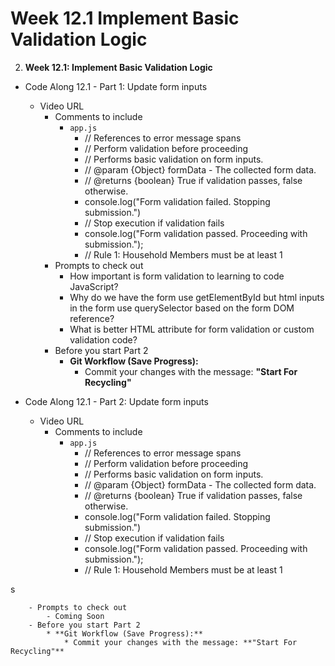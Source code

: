 # Week 12.1 Implement Basic Validation Logic


2. **Week 12.1: Implement Basic Validation Logic**
* Code Along 12.1 - Part 1: Update form inputs
    - Video URL
        - Comments to include
            - `app.js`
                - // References to error message spans
                - // Perform validation before proceeding
                - // Performs basic validation on form inputs.
                - // @param {Object} formData - The collected form data.
                - // @returns {boolean} True if validation passes, false otherwise.
                - console.log("Form validation failed. Stopping submission.")
                - // Stop execution if validation fails
                - console.log("Form validation passed. Proceeding with submission.");
                - // Rule 1: Household Members must be at least 1         
        - Prompts to check out
            - How important is form validation to learning to code JavaScript?
            - Why do we have the form use getElementById but html inputs in the form use querySelector based on the form DOM reference?
            - What is better HTML attribute for form validation or custom validation code?
        - Before you start Part 2
            * **Git Workflow (Save Progress):**
                * Commit your changes with the message: **"Start For Recycling"**
                
* Code Along 12.1 - Part 2: Update form inputs
    - Video URL
        - Comments to include
            - `app.js`
                - // References to error message spans
                - // Perform validation before proceeding
                - // Performs basic validation on form inputs.
                - // @param {Object} formData - The collected form data.
                - // @returns {boolean} True if validation passes, false otherwise.
                - console.log("Form validation failed. Stopping submission.")
                - // Stop execution if validation fails
                - console.log("Form validation passed. Proceeding with submission.");
                - // Rule 1: Household Members must be at least 1


s
                
        - Prompts to check out
            - Coming Soon
        - Before you start Part 2
            * **Git Workflow (Save Progress):**
                * Commit your changes with the message: **"Start For Recycling"**